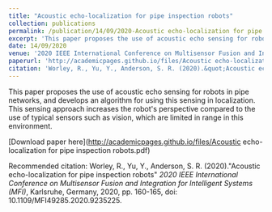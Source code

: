 ```yaml
---
title: "Acoustic echo-localization for pipe inspection robots"
collection: publications
permalink: /publication/14/09/2020-Acoustic echo-localization for pipe inspection robots
excerpt: 'This paper proposes the use of acoustic echo sensing for robots in pipe networks, and develops an algorithm for using this sensing in localization. This sensing approach increases the robot&apos;s perspective compared to the use of typical sensors such as vision, which are limited in range in this environment.'
date: 14/09/2020
venue: '2020 IEEE International Conference on Multisensor Fusion and Integration for Intelligent Systems (MFI)'
paperurl: 'http://academicpages.github.io/files/Acoustic echo-localization for pipe inspection robots.pdf'
citation: 'Worley, R., Yu, Y., Anderson, S. R. (2020).&quot;Acoustic echo-localization for pipe inspection robots&quot; <i>2020 IEEE International Conference on Multisensor Fusion and Integration for Intelligent Systems (MFI)</i>, Karlsruhe, Germany, 2020, pp. 160-165, doi: 10.1109/MFI49285.2020.9235225.'
---
```

This paper proposes the use of acoustic echo sensing for robots in pipe networks, and develops an algorithm for using this sensing in localization. This sensing approach increases the robot&apos;s perspective compared to the use of typical sensors such as vision, which are limited in range in this environment.

[Download paper here](http://academicpages.github.io/files/Acoustic echo-localization for pipe inspection robots.pdf)

Recommended citation: Worley, R., Yu, Y., Anderson, S. R. (2020)."Acoustic echo-localization for pipe inspection robots" <i>2020 IEEE International Conference on Multisensor Fusion and Integration for Intelligent Systems (MFI)</i>, Karlsruhe, Germany, 2020, pp. 160-165, doi: 10.1109/MFI49285.2020.9235225.